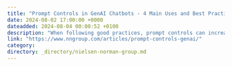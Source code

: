 ```yaml
---
title: "Prompt Controls in GenAI Chatbots - 4 Main Uses and Best Practices"
date: 2024-08-02 17:00:00 +0000
dateadded: 2024-08-04 00:00:52 +0100
description: "When following good practices, prompt controls can increase the discoverability of genAI chatbots’ features, offer inspiration, and minimize manual user input."
link: "https://www.nngroup.com/articles/prompt-controls-genai/"
category:
directory: _directory/nielsen-norman-group.md
---
```

